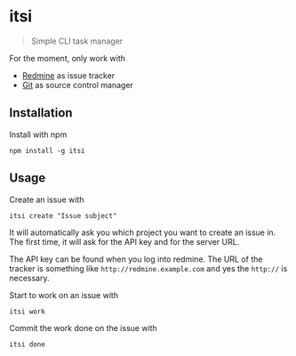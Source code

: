 # itsi

> Simple CLI task manager

For the moment, only work with
* [Redmine](http://www.redmine.org/) as issue tracker
* [Git](http://www.git-scm.com/) as source control manager

## Installation

Install with npm

```shell
npm install -g itsi
```

## Usage

Create an issue with

```shell
itsi create "Issue subject"
```

It will automatically ask you which project you want to create an issue in.
The first time, it will ask for the API key and for the server URL.

The API key can be found when you log into redmine.
The URL of the tracker is something like `http://redmine.example.com` and yes the `http://` is necessary.

Start to work on an issue with

```shell
itsi work
```

Commit the work done on the issue with

```shell
itsi done
```
